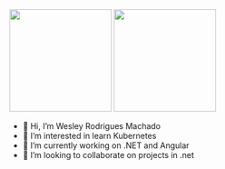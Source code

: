 <div>
  <img height="180em" src=https://github-readme-stats.vercel.app/api?username=weslley182&show_icons=true&theme=algolia&include_all_commits=true&count_private=true/>
  <img height="180em" src=https://github-readme-stats.vercel.app/api/top-langs/?username=weslley182&layout=compact&langs_count=6&theme=algolia/>
</div>

- 👋 Hi, I’m Wesley Rodrigues Machado
- 👀 I’m interested in learn Kubernetes
- 🌱 I’m currently working on .NET and Angular
- 💞️ I’m looking to collaborate on projects in .net


<!---
weslley182/weslley182 is a ✨ special ✨ repository because its `README.md` (this file) appears on your GitHub profile.
You can click the Preview link to take a look at your changes.
--->
